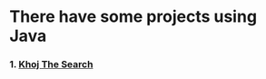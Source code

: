 # There have some projects using Java
### 1. [Khoj The Search](https://github.com/ImranHossain00/Simple-Projects-with-JAVA/tree/main/Khoj_The_Search/Khoj-The-Search)

